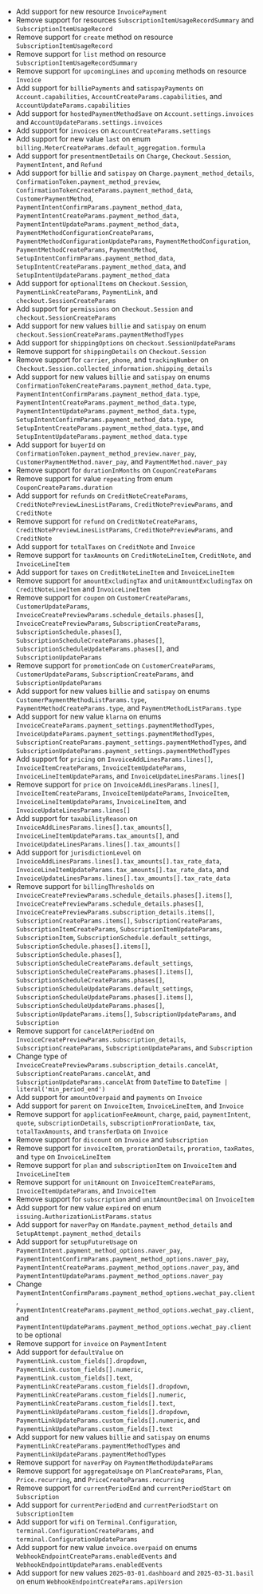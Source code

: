 * Add support for new resource `InvoicePayment`
* Remove support for resources `SubscriptionItemUsageRecordSummary` and `SubscriptionItemUsageRecord`
* Remove support for `create` method on resource `SubscriptionItemUsageRecord`
* Remove support for `list` method on resource `SubscriptionItemUsageRecordSummary`
* Remove support for `upcomingLines` and `upcoming` methods on resource `Invoice`
* Add support for `billiePayments` and `satispayPayments` on `Account.capabilities`, `AccountCreateParams.capabilities`, and `AccountUpdateParams.capabilities`
* Add support for `hostedPaymentMethodSave` on `Account.settings.invoices` and `AccountUpdateParams.settings.invoices`
* Add support for `invoices` on `AccountCreateParams.settings`
* Add support for new value `last` on enum `billing.MeterCreateParams.default_aggregation.formula`
* Add support for `presentmentDetails` on `Charge`, `Checkout.Session`, `PaymentIntent`, and `Refund`
* Add support for `billie` and `satispay` on `Charge.payment_method_details`, `ConfirmationToken.payment_method_preview`, `ConfirmationTokenCreateParams.payment_method_data`, `CustomerPaymentMethod`, `PaymentIntentConfirmParams.payment_method_data`, `PaymentIntentCreateParams.payment_method_data`, `PaymentIntentUpdateParams.payment_method_data`, `PaymentMethodConfigurationCreateParams`, `PaymentMethodConfigurationUpdateParams`, `PaymentMethodConfiguration`, `PaymentMethodCreateParams`, `PaymentMethod`, `SetupIntentConfirmParams.payment_method_data`, `SetupIntentCreateParams.payment_method_data`, and `SetupIntentUpdateParams.payment_method_data`
* Add support for `optionalItems` on `Checkout.Session`, `PaymentLinkCreateParams`, `PaymentLink`, and `checkout.SessionCreateParams`
* Add support for `permissions` on `Checkout.Session` and `checkout.SessionCreateParams`
* Add support for new values `billie` and `satispay` on enum `checkout.SessionCreateParams.paymentMethodTypes`
* Add support for `shippingOptions` on `checkout.SessionUpdateParams`
* Remove support for `shippingDetails` on `Checkout.Session`
* Remove support for `carrier`, `phone`, and `trackingNumber` on `Checkout.Session.collected_information.shipping_details`
* Add support for new values `billie` and `satispay` on enums `ConfirmationTokenCreateParams.payment_method_data.type`, `PaymentIntentConfirmParams.payment_method_data.type`, `PaymentIntentCreateParams.payment_method_data.type`, `PaymentIntentUpdateParams.payment_method_data.type`, `SetupIntentConfirmParams.payment_method_data.type`, `SetupIntentCreateParams.payment_method_data.type`, and `SetupIntentUpdateParams.payment_method_data.type`
* Add support for `buyerId` on `ConfirmationToken.payment_method_preview.naver_pay`, `CustomerPaymentMethod.naver_pay`, and `PaymentMethod.naver_pay`
* Remove support for `durationInMonths` on `CouponCreateParams`
* Remove support for value `repeating` from enum `CouponCreateParams.duration`
* Add support for `refunds` on `CreditNoteCreateParams`, `CreditNotePreviewLinesListParams`, `CreditNotePreviewParams`, and `CreditNote`
* Remove support for `refund` on `CreditNoteCreateParams`, `CreditNotePreviewLinesListParams`, `CreditNotePreviewParams`, and `CreditNote`
* Add support for `totalTaxes` on `CreditNote` and `Invoice`
* Remove support for `taxAmounts` on `CreditNoteLineItem`, `CreditNote`, and `InvoiceLineItem`
* Add support for `taxes` on `CreditNoteLineItem` and `InvoiceLineItem`
* Remove support for `amountExcludingTax` and `unitAmountExcludingTax` on `CreditNoteLineItem` and `InvoiceLineItem`
* Remove support for `coupon` on `CustomerCreateParams`, `CustomerUpdateParams`, `InvoiceCreatePreviewParams.schedule_details.phases[]`, `InvoiceCreatePreviewParams`, `SubscriptionCreateParams`, `SubscriptionSchedule.phases[]`, `SubscriptionScheduleCreateParams.phases[]`, `SubscriptionScheduleUpdateParams.phases[]`, and `SubscriptionUpdateParams`
* Remove support for `promotionCode` on `CustomerCreateParams`, `CustomerUpdateParams`, `SubscriptionCreateParams`, and `SubscriptionUpdateParams`
* Add support for new values `billie` and `satispay` on enums `CustomerPaymentMethodListParams.type`, `PaymentMethodCreateParams.type`, and `PaymentMethodListParams.type`
* Add support for new value `klarna` on enums `InvoiceCreateParams.payment_settings.paymentMethodTypes`, `InvoiceUpdateParams.payment_settings.paymentMethodTypes`, `SubscriptionCreateParams.payment_settings.paymentMethodTypes`, and `SubscriptionUpdateParams.payment_settings.paymentMethodTypes`
* Add support for `pricing` on `InvoiceAddLinesParams.lines[]`, `InvoiceItemCreateParams`, `InvoiceItemUpdateParams`, `InvoiceLineItemUpdateParams`, and `InvoiceUpdateLinesParams.lines[]`
* Remove support for `price` on `InvoiceAddLinesParams.lines[]`, `InvoiceItemCreateParams`, `InvoiceItemUpdateParams`, `InvoiceItem`, `InvoiceLineItemUpdateParams`, `InvoiceLineItem`, and `InvoiceUpdateLinesParams.lines[]`
* Add support for `taxabilityReason` on `InvoiceAddLinesParams.lines[].tax_amounts[]`, `InvoiceLineItemUpdateParams.tax_amounts[]`, and `InvoiceUpdateLinesParams.lines[].tax_amounts[]`
* Add support for `jurisdictionLevel` on `InvoiceAddLinesParams.lines[].tax_amounts[].tax_rate_data`, `InvoiceLineItemUpdateParams.tax_amounts[].tax_rate_data`, and `InvoiceUpdateLinesParams.lines[].tax_amounts[].tax_rate_data`
* Remove support for `billingThresholds` on `InvoiceCreatePreviewParams.schedule_details.phases[].items[]`, `InvoiceCreatePreviewParams.schedule_details.phases[]`, `InvoiceCreatePreviewParams.subscription_details.items[]`, `SubscriptionCreateParams.items[]`, `SubscriptionCreateParams`, `SubscriptionItemCreateParams`, `SubscriptionItemUpdateParams`, `SubscriptionItem`, `SubscriptionSchedule.default_settings`, `SubscriptionSchedule.phases[].items[]`, `SubscriptionSchedule.phases[]`, `SubscriptionScheduleCreateParams.default_settings`, `SubscriptionScheduleCreateParams.phases[].items[]`, `SubscriptionScheduleCreateParams.phases[]`, `SubscriptionScheduleUpdateParams.default_settings`, `SubscriptionScheduleUpdateParams.phases[].items[]`, `SubscriptionScheduleUpdateParams.phases[]`, `SubscriptionUpdateParams.items[]`, `SubscriptionUpdateParams`, and `Subscription`
* Remove support for `cancelAtPeriodEnd` on `InvoiceCreatePreviewParams.subscription_details`, `SubscriptionCreateParams`, `SubscriptionUpdateParams`, and `Subscription`
* Change type of `InvoiceCreatePreviewParams.subscription_details.cancelAt`, `SubscriptionCreateParams.cancelAt`, and `SubscriptionUpdateParams.cancelAt` from `DateTime` to `DateTime | literal('min_period_end')`
* Add support for `amountOverpaid` and `payments` on `Invoice`
* Add support for `parent` on `InvoiceItem`, `InvoiceLineItem`, and `Invoice`
* Remove support for `applicationFeeAmount`, `charge`, `paid`, `paymentIntent`, `quote`, `subscriptionDetails`, `subscriptionProrationDate`, `tax`, `totalTaxAmounts`, and `transferData` on `Invoice`
* Remove support for `discount` on `Invoice` and `Subscription`
* Remove support for `invoiceItem`, `prorationDetails`, `proration`, `taxRates`, and `type` on `InvoiceLineItem`
* Remove support for `plan` and `subscriptionItem` on `InvoiceItem` and `InvoiceLineItem`
* Remove support for `unitAmount` on `InvoiceItemCreateParams`, `InvoiceItemUpdateParams`, and `InvoiceItem`
* Remove support for `subscription` and `unitAmountDecimal` on `InvoiceItem`
* Add support for new value `expired` on enum `issuing.AuthorizationListParams.status`
* Add support for `naverPay` on `Mandate.payment_method_details` and `SetupAttempt.payment_method_details`
* Add support for `setupFutureUsage` on `PaymentIntent.payment_method_options.naver_pay`, `PaymentIntentConfirmParams.payment_method_options.naver_pay`, `PaymentIntentCreateParams.payment_method_options.naver_pay`, and `PaymentIntentUpdateParams.payment_method_options.naver_pay`
* Change `PaymentIntentConfirmParams.payment_method_options.wechat_pay.client`, `PaymentIntentCreateParams.payment_method_options.wechat_pay.client`, and `PaymentIntentUpdateParams.payment_method_options.wechat_pay.client` to be optional
* Remove support for `invoice` on `PaymentIntent`
* Add support for `defaultValue` on `PaymentLink.custom_fields[].dropdown`, `PaymentLink.custom_fields[].numeric`, `PaymentLink.custom_fields[].text`, `PaymentLinkCreateParams.custom_fields[].dropdown`, `PaymentLinkCreateParams.custom_fields[].numeric`, `PaymentLinkCreateParams.custom_fields[].text`, `PaymentLinkUpdateParams.custom_fields[].dropdown`, `PaymentLinkUpdateParams.custom_fields[].numeric`, and `PaymentLinkUpdateParams.custom_fields[].text`
* Add support for new values `billie` and `satispay` on enums `PaymentLinkCreateParams.paymentMethodTypes` and `PaymentLinkUpdateParams.paymentMethodTypes`
* Remove support for `naverPay` on `PaymentMethodUpdateParams`
* Remove support for `aggregateUsage` on `PlanCreateParams`, `Plan`, `Price.recurring`, and `PriceCreateParams.recurring`
* Remove support for `currentPeriodEnd` and `currentPeriodStart` on `Subscription`
* Add support for `currentPeriodEnd` and `currentPeriodStart` on `SubscriptionItem`
* Add support for `wifi` on `Terminal.Configuration`, `terminal.ConfigurationCreateParams`, and `terminal.ConfigurationUpdateParams`
* Add support for new value `invoice.overpaid` on enums `WebhookEndpointCreateParams.enabledEvents` and `WebhookEndpointUpdateParams.enabledEvents`
* Add support for new values `2025-03-01.dashboard` and `2025-03-31.basil` on enum `WebhookEndpointCreateParams.apiVersion`